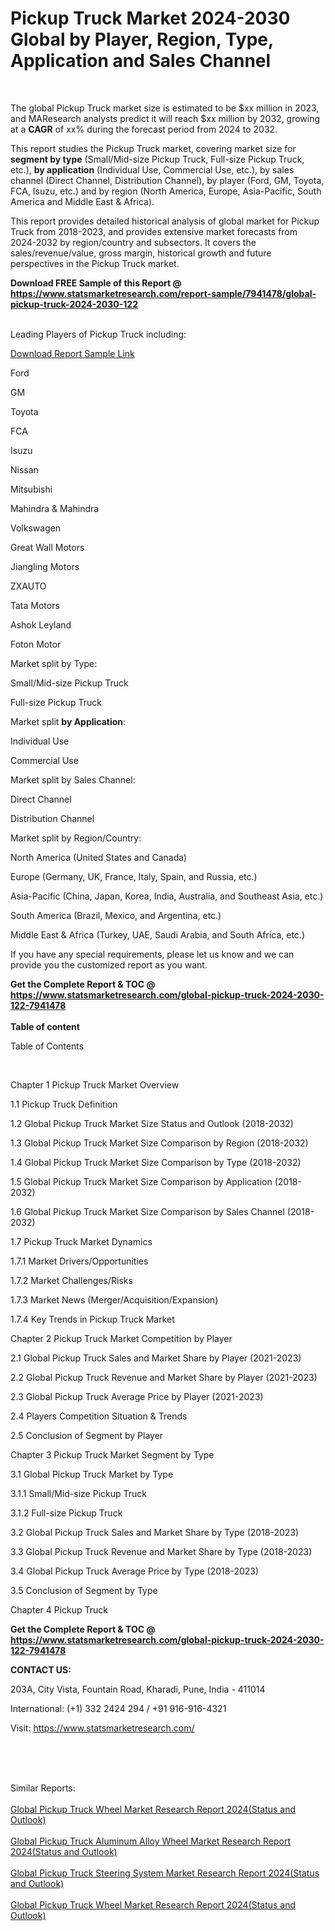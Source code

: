 <h1>Pickup Truck Market 2024-2030 Global by Player, Region, Type, Application and Sales Channel</h1><br/><p>The global Pickup Truck market size is estimated to be $xx million in 2023, and MAResearch analysts predict it will reach $xx million by 2032, growing at a <strong>CAGR</strong> of xx% during the forecast period from 2024 to 2032.</p><p>
 
 This report studies the Pickup Truck market, covering market size for <strong>segment by type</strong> (Small/Mid-size Pickup Truck, Full-size Pickup Truck, etc.), <strong>by application</strong> (Individual Use, Commercial Use, etc.), by sales channel (Direct Channel, Distribution Channel), by player (Ford, GM, Toyota, FCA, Isuzu, etc.) and by region (North America, Europe, Asia-Pacific, South America and Middle East & Africa).</p><p>
 
 This report provides detailed historical analysis of global market for Pickup Truck from 2018-2023, and provides extensive market forecasts from 2024-2032 by region/country and subsectors. It covers the sales/revenue/value, gross margin, historical growth and future perspectives in the Pickup Truck market.</p><div><b>Download FREE Sample of this Report @ <a href="https://www.statsmarketresearch.com/download-free-sample/7941478/global-pickup-truck-2024-2030-122">https://www.statsmarketresearch.com/report-sample/7941478/global-pickup-truck-2024-2030-122</a></b></div><br><p>
 
 Leading Players of Pickup Truck including:</p><p><a href="https://www.statsmarketresearch.com/download-free-sample/7941478/global-pickup-truck-2024-2030-122">Download Report Sample Link</a></p><p>Ford</p><p>GM</p><p>Toyota</p><p>FCA</p><p>Isuzu</p><p>Nissan</p><p>Mitsubishi</p><p>Mahindra & Mahindra</p><p>Volkswagen</p><p>Great Wall Motors</p><p>Jiangling Motors</p><p>ZXAUTO</p><p>Tata Motors</p><p>Ashok Leyland</p><p>Foton Motor</p><p>
 
 Market split by Type:</p><p>Small/Mid-size Pickup Truck</p><p>Full-size Pickup Truck</p><p>
 
 Market split <strong>by Application</strong>:</p><p>Individual Use</p><p>Commercial Use</p><p>
 
 Market split by Sales Channel:</p><p>Direct Channel</p><p>Distribution Channel</p><p>
 
 Market split by Region/Country:</p><p>North America (United States and Canada)</p><p>Europe (Germany, UK, France, Italy, Spain, and Russia, etc.)</p><p>Asia-Pacific (China, Japan, Korea, India, Australia, and Southeast Asia, etc.)</p><p>South America (Brazil, Mexico, and Argentina, etc.)</p><p>Middle East & Africa (Turkey, UAE, Saudi Arabia, and South Africa, etc.)</p><p>
 
 If you have any special requirements, please let us know and we can provide you the customized report as you want.</p><div><b>Get the Complete Report & TOC @ <a href="https://www.statsmarketresearch.com/global-pickup-truck-2024-2030-122-7941478">https://www.statsmarketresearch.com/global-pickup-truck-2024-2030-122-7941478</a></b></div><br><b>Table of content</b><p>Table of Contents<br />
 
 <br />
 
 Chapter 1 Pickup Truck Market Overview<br />
 
  1.1 Pickup Truck Definition<br />
 
  1.2 Global Pickup Truck Market Size Status and Outlook (2018-2032)<br />
 
  1.3 Global Pickup Truck Market Size Comparison by Region (2018-2032)<br />
 
  1.4 Global Pickup Truck Market Size Comparison by Type (2018-2032)<br />
 
  1.5 Global Pickup Truck Market Size Comparison by Application (2018-2032)<br />
 
  1.6 Global Pickup Truck Market Size Comparison by Sales Channel (2018-2032)<br />
 
  1.7 Pickup Truck Market Dynamics<br />
 
  1.7.1 Market Drivers/Opportunities<br />
 
  1.7.2 Market Challenges/Risks<br />
 
  1.7.3 Market News (Merger/Acquisition/Expansion)<br />
 
  1.7.4 Key Trends in Pickup Truck Market<br />
 
 Chapter 2 Pickup Truck Market Competition by Player<br />
 
  2.1 Global Pickup Truck Sales and Market Share by Player (2021-2023)<br />
 
  2.2 Global Pickup Truck Revenue and Market Share by Player (2021-2023)<br />
 
  2.3 Global Pickup Truck Average Price by Player (2021-2023)<br />
 
  2.4 Players Competition Situation & Trends<br />
 
  2.5 Conclusion of Segment by Player<br />
 
 Chapter 3 Pickup Truck Market Segment by Type<br />
 
  3.1 Global Pickup Truck Market by Type<br />
 
  3.1.1 Small/Mid-size Pickup Truck<br />
 
  3.1.2 Full-size Pickup Truck<br />
 
  3.2 Global Pickup Truck Sales and Market Share by Type (2018-2023)<br />
 
  3.3 Global Pickup Truck Revenue and Market Share by Type (2018-2023)<br />
 
  3.4 Global Pickup Truck Average Price by Type (2018-2023)<br />
 
  3.5 Conclusion of Segment by Type<br />
 
 Chapter 4 Pickup Truck <br><div><b>Get the Complete Report & TOC @ <a href="https://www.statsmarketresearch.com/global-pickup-truck-2024-2030-122-7941478">https://www.statsmarketresearch.com/global-pickup-truck-2024-2030-122-7941478</a></b></div></p>
 
 <b>CONTACT US:</b><br>
 
 203A, City Vista, Fountain Road, Kharadi, Pune, India - 411014 <br>
 
 International: (+1) 332 2424 294 / +91 916-916-4321<br>
 
 Visit: <a href="https://www.statsmarketresearch.com/">https://www.statsmarketresearch.com/</a>
 
 <br>
 
 <br><br>Similar Reports: <br><br><a href="https://www.statsmarketresearch.com/global-pickup-truck-wheel-2024-888-7984884">Global Pickup Truck Wheel Market Research Report 2024(Status and Outlook)</a><br><br><a href="https://www.statsmarketresearch.com/global-pickup-truck-aluminum-alloy-wheel-2024-909-7984890">Global Pickup Truck Aluminum Alloy Wheel Market Research Report 2024(Status and Outlook)</a><br><br><a href="https://www.statsmarketresearch.com/global-pickup-truck-steering-system-2024-377-7984909">Global Pickup Truck Steering System Market Research Report 2024(Status and Outlook)</a><br><br><a href="https://www.statsmarketresearch.com/global-pickup-truck-wheel-2024-486-7984882">Global Pickup Truck Wheel Market Research Report 2024(Status and Outlook)</a><br><br>